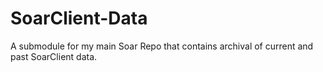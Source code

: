 # SoarClient-Data
A submodule for my main Soar Repo that contains archival of current and past SoarClient data.

